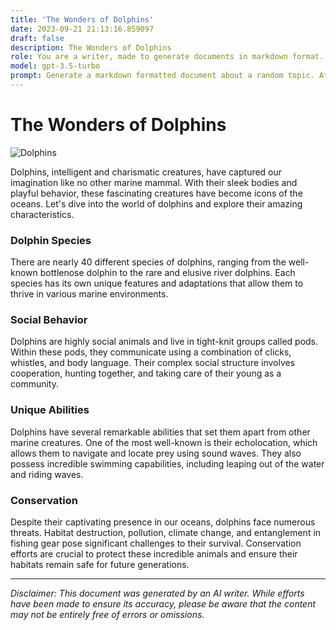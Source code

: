 ```yaml
---
title: 'The Wonders of Dolphins'
date: 2023-09-21 21:13:16.859097
draft: false
description: The Wonders of Dolphins
role: You are a writer, made to generate documents in markdown format. It is very important that all of the documents you generate are in valid markdown format.
model: gpt-3.5-turbo
prompt: Generate a markdown formatted document about a random topic. At the bottom, include a disclaimer explaining that the document was generated by you. The first line of the document should be the title. Make sure that the entire document is in proper markdown format, using a mix of various tags to make the document visually appealing.
---
```


# The Wonders of Dolphins

![Dolphins](https://images.unsplash.com/photo-1556963971-510d0f8c5fd6?ixid=MnwxMjA3fDB8MHxzZWFyY2h8Mnx8ZG9scGhpbnMlMjBkZWZpbml0aW9ufGVufDB8fDB8fA%3D%3D&ixlib=rb-1.2.1&auto=format&fit=crop&w=800&q=60)

Dolphins, intelligent and charismatic creatures, have captured our imagination like no other marine mammal. With their sleek bodies and playful behavior, these fascinating creatures have become icons of the oceans. Let's dive into the world of dolphins and explore their amazing characteristics.

### Dolphin Species

There are nearly 40 different species of dolphins, ranging from the well-known bottlenose dolphin to the rare and elusive river dolphins. Each species has its own unique features and adaptations that allow them to thrive in various marine environments.

### Social Behavior

Dolphins are highly social animals and live in tight-knit groups called pods. Within these pods, they communicate using a combination of clicks, whistles, and body language. Their complex social structure involves cooperation, hunting together, and taking care of their young as a community.

### Unique Abilities

Dolphins have several remarkable abilities that set them apart from other marine creatures. One of the most well-known is their echolocation, which allows them to navigate and locate prey using sound waves. They also possess incredible swimming capabilities, including leaping out of the water and riding waves.

### Conservation

Despite their captivating presence in our oceans, dolphins face numerous threats. Habitat destruction, pollution, climate change, and entanglement in fishing gear pose significant challenges to their survival. Conservation efforts are crucial to protect these incredible animals and ensure their habitats remain safe for future generations.

---

*Disclaimer: This document was generated by an AI writer. While efforts have been made to ensure its accuracy, please be aware that the content may not be entirely free of errors or omissions.*